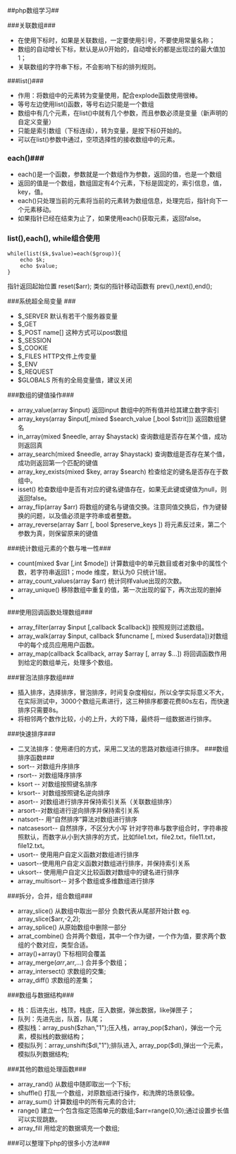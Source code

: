 ##php数组学习##

###关联数组###

- 在使用下标时，如果是关联数组，一定要使用引号，不要使用常量名称；
- 数组的自动增长下标，默认是从0开始的，自动增长的都是出现过的最大值加1；
- 关联数组的字符串下标，不会影响下标的排列规则。

###list()###

- 作用：将数组中的元素转为变量使用，配合explode函数使用很棒。
- 等号左边使用list()函数，等号右边只能是一个数组
- 数组中有几个元素，在list()中就有几个参数，而且参数必须是变量（新声明的自定义变量）
- 只能是索引数组（下标连续），转为变量，是按下标0开始的。
- 可以在list()参数中通过，空项选择性的接收数组中的元素。

### each()###

- each()是一个函数，参数就是一个数组作为参数，返回的值，也是一个数组
- 返回的值是一个数组，数组固定有4个元素，下标是固定的，索引信息，值，key，值。
- each()只处理当前的元素将当前的元素转为数组信息，处理完后，指针向下一个元素移动。
- 如果指针已经在结束为止了，如果使用each()获取元素，返回false。

### list(),each(), while组合使用 ###
	
	while(list($k,$value)=each($group)){
		echo $k;
		echo $value;
	}

指针返回起始位置 reset($arr);
类似的指针移动函数有 prev(),next(),end();

###系统超全局变量 ###

- $_SERVER		默认有若干个服务器变量
- $_GET
- $_POST		name[] 这种方式可以post数组
- $_SESSION
- $_COOKIE		
- $_FILES    	HTTP文件上传变量
- $_ENV
- $_REQUEST
- $GLOBALS		所有的全局变量值，建议关闭

###数组的键值操作###

- array_value(array $input) 返回input 数组中的所有值并给其建立数字索引
- array_keys(array $input[,mixed $search_value [,bool $strit]]) 返回数组健名
- in_array(mixed $needle, array $haystack) 查询数组是否存在某个值，成功则返回真
- array_search(mixed $needle, array $haystack) 查询数组是否存在某个值，成功则返回第一个匹配的键值
- array_key_exists(mixed $key, array $search) 检查给定的键名是否存在于数组中。
- isset() 检查数组中是否有对应的键名键值存在，如果无此键或键值为null，则返回false。
- array_flip(array $arr) 将数组的键名与键值交换。注意同值交换后，作为键替换的问题，以及值必须是字符串或者整数。
- array_reverse(array $arr [, bool $preserve_keys ]) 将元素反过来，第二个参数为真，则保留原来的键值
	

###统计数组元素的个数与唯一性###

- count(mixed $var [,int $mode]) 计算数组中的单元数目或者对象中的属性个数，若字符串返回1；mode 维度，默认为0 只统计1层。
- array_count_values(array $arr) 统计同样value出现的次数。
- array_unique() 移除数组中重复的值，第一次出现的留下，再次出现的删掉
- 

###使用回调函数处理数组###
- array_filter(array $input [,callback $callback]) 按照规则过滤数组。
- array_walk(array $input, callback $funcname [, mixed $userdata])对数组中的每个成员应用用户函数。
- array_map(callback $callback, array $array [, array $...]) 将回调函数作用到给定的数组单元，处理多个数组。

###冒泡法排序数组###
- 插入排序，选择排序，冒泡排序，时间复杂度相似，所以全学实际意义不大，在实际测试中，3000个数组元素进行，这三种排序都要花费80s左右，而快速排序只需要8s。
- 将相邻两个数作比较，小的上升，大的下降，最终将一组数据进行排序。

###快速排序###
- 二叉法排序：使用递归的方式，采用二叉法的思路对数组进行排序。
###数组排序函数###
- sort-- 对数组升序排序
- rsort-- 对数组降序排序
- ksort -- 对数组按照键名排序
- krsort-- 对数组按照键名逆向排序
- asort-- 对数组进行排序并保持索引关系（关联数组排序）
- arsort--对数组进行逆向排序并保持索引关系
- natsort-- 用“自然排序”算法对数组进行排序
- natcasesort-- 自然排序，不区分大小写 针对字符串与数字组合时，字符串按照默认，而数字从小到大排序的方式，比如file1.txt，file2.txt，file11.txt，file12.txt。
- usort-- 使用用户自定义函数对数组进行排序
- uasort--使用用户自定义函数对数组进行排序，并保持索引关系
- uksort-- 使用用户自定义比较函数对数组中的键名进行排序
- array_multisort-- 对多个数组或多维数组进行排序

###拆分，合并，组合数组###
- array_slice() 从数组中取出一部分 负数代表从尾部开始计数 eg. array_slice($arr,-2,2);
- array_splice() 从原始数组中删除一部分
- arrat_combine() 合并两个数组，其中一个作为键，一个作为值，要求两个数组的个数对应，类型合适。
- array()+array() 下标相同会覆盖
- array_merge($arr,$arr,...) 合并多个数组；
- array_intersect() 求数组的交集;
- array_diff() 求数组的差集；

###数组与数据结构###
- 栈：后进先出，栈顶，栈底，压入数据，弹出数据，like弹匣子；
- 队列：先进先出，队首，队尾；
- 模拟栈：array_push($zhan,"1");压入栈，array_pop($zhan)，弹出一个元素，模拟栈的数据结构；
- 模拟队列：array_unshift($dl,"1");排队进入, array_pop($dl),弹出一个元素，模拟队列数据结构;

###其他的数组处理函数###
- array_rand() 从数组中随即取出一个下标;
- shuffle() 打乱一个数组，对原数组进行操作，和洗牌的场景较像。
- array_sum() 计算数组中的所有元素的合计;
- range() 建立一个包含指定范围单元的数组;$arr=range(0,10);通过设置步长值可以实现跳数。
- array_fill 用给定的数据填充一个数组;

###可以整理下php的很多小方法###
